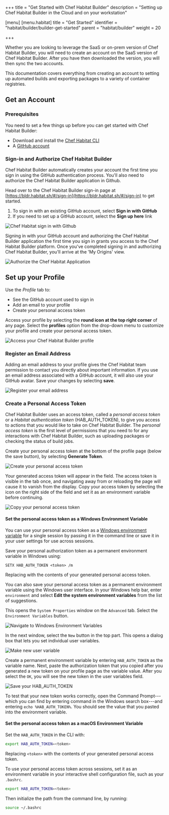 +++
title = "Get Started with Chef Habitat Builder"
description = "Setting up Chef Habitat Builder in the Cloud and on your workstation"

[menu]
  [menu.habitat]
    title = "Get Started"
    identifier = "habitat/builder/builder-get-started"
    parent = "habitat/builder"
    weight = 20

+++

Whether you are looking to leverage the SaaS or on-prem version of Chef Habitat Builder, you will need to create an account on the SaaS version of Chef Habitat Builder. After you have then downloaded the version, you will then sync the two accounts.

This documentation covers everything from creating an account to setting up automated builds and exporting packages to a variety of container registries.

## Get an Account

### Prerequisites

You need to set a few things up before you can get started with Chef Habitat Builder:

* Download and install the [Chef Habitat CLI](https://www.habitat.sh/docs/install-habitat/#install-habitat)
* A [GitHub account](https://github.com/join)

### Sign-in and Authorize Chef Habitat Builder

Chef Habitat Builder automatically creates your account the first time you sign in using the GitHub authentication process. You'll also need to authorize the Chef Habitat Builder application in Github.

Head over to the Chef Habitat Builder sign-in page at [https://bldr.habitat.sh/#/sign-in](https://bldr.habitat.sh/#/sign-in) to get started.

1. To sign in with an existing GitHub account, select **Sign in with GitHub**
1. If you need to set up a GitHub account, select the **Sign up here** link

![Chef Habitat sign in with Github](/images/builder_signin.png)

Signing in with your GitHub account and authorizing the Chef Habitat Builder application the first time you sign in grants you access to the Chef Habitat Builder platform. Once you've completed signing in and authorizing Chef Habitat Builder, you'll arrive at the 'My Origins' view.

![Authorize the Chef Habitat Application](/images/authorize.png)

## Set up your Profile

Use the _Profile_ tab to:

* See the GitHub account used to sign in
* Add an email to your profile
* Create your personal access token

Access your profile by selecting the **round icon at the top right corner** of any page. Select the **profiles** option from the drop-down menu to  customize your profile and create your personal access token.

![Access your Chef Habitat Builder profile](/images/builder_profile.png)

### Register an Email Address

Adding an email address to your profile gives the Chef Habitat team permission to contact you directly about important information. If you use an email address associated with a GitHub account, it will also use your GitHub avatar. Save your changes by selecting **save**.

![Register your email address](/images/builder_profile_user.png)

### <a name="builder-token" id="builder-token" data-magellan-target="builder-token">Create a Personal Access Token </a>

Chef Habitat Builder uses an access token, called a _personal access token_ or a _Habitat authentication token_ (HAB_AUTH_TOKEN), to give you access to actions that you would like to take on Chef Habitat Builder. The _personal access token_ is the first level of permissions that you need to for any interactions with Chef Habitat Builder, such as uploading packages or checking the status of build jobs.

Create your personal access token at the bottom of the profile page (below the save button), by selecting **Generate Token**.

![Create your personal access token](/images/generate-token.png)

Your generated access token will appear in the field. The access token is visible in the tab once, and navigating away from or reloading the page will cause it to vanish from the display. Copy your access token by selecting the icon on the right side of the field and set it as an environment variable before continuing.

![Copy your personal access token](/images/copy-token.png)

####  <a name="builder-token-windows" id="builder-token-windows" data-magellan-target="builder-token-windows">Set the personal access token as a Windows Environment Variable</a>

You can use your personal access token as a [Windows environment variable](https://docs.microsoft.com/en-us/powershell/module/microsoft.powershell.core/about/about_environment_variables?view=powershell-7) for a single session by passing it in the command line or save it in your user settings for use across sessions.

Save your personal authorization token as a permanent environment variable in Windows using:

```PS
SETX HAB_AUTH_TOKEN <token> /m
```

Replacing <token> with the contents of your generated personal access token.

You can also save your personal access token as a permanent environment variable using the Windows user interface. In your Windows help bar, enter `environment` and select **Edit the system environment variables** from the list of suggestions.

This opens the `System Properties` window on the `Advanced` tab. Select the `Environment Variables` button.

![Navigate to Windows Environment Variables](/images/environment_variable.png)

In the next window, select the `New` button in the top part. This opens a dialog box that lets you set individual user variables.

![Make new user variable](/images/environment_variable_new.png)

Create a permanent environment variable by entering `HAB_AUTH_TOKEN` as the variable name. Next, paste the authorization token that you copied after you generated a new token on your profile page as the variable value. After you select the `OK`, you will see the new token in the user variables field.

![Save your HAB_AUTH_TOKEN](/images/environment_variable_new_var.png)

To test that your new token works correctly, open the Command Prompt---which you can find by entering command in the Windows search box---and entering `echo %HAB_AUTH_TOKEN%`. You should see the value that you pasted into the environment variable.

####  <a name="builder-token-macos" id="builder-token-macos" data-magellan-target="builder-token-macos">Set the personal access token as a macOS Environment Variable</a>

Set the `HAB_AUTH_TOKEN` in the CLI with:

```bash
export HAB_AUTH_TOKEN=<token>
```

Replacing `<token>` with the contents of your generated personal access token.

To use your personal access token across sessions, set it as an environment variable in your interactive shell configuration file, such as your `.bashrc`.

```bash
export HAB_AUTH_TOKEN=<token>
```

Then initialize the path from the command line, by running:

```bash
source ~/.bashrc
```
